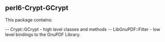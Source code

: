 perl6-Crypt-GCrypt
------------------
This package contains:

-- Crypt::GCrypt - high level classes and methods
-- LibGnuPDF::Filter - low level bindings to the GnuPDF Library.

